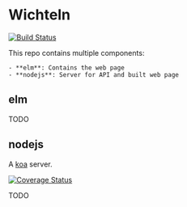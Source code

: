# Wichteln

[![Build Status](https://travis-ci.org/marc136/wichteln.svg?branch=master)](https://travis-ci.org/marc136/wichteln)

This repo contains multiple components:

    - **elm**: Contains the web page
    - **nodejs**: Server for API and built web page

## elm
TODO

## nodejs
A [koa](https://koajs.com) server.

[![Coverage Status](https://coveralls.io/repos/github/marc136/wichteln/badge.svg?branch=master)](https://coveralls.io/github/marc136/wichteln?branch=master)


TODO
